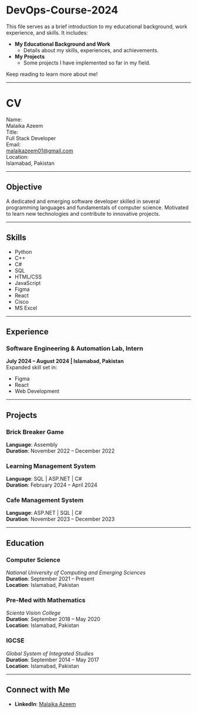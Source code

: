 # **DevOps-Course-2024**

This file serves as a brief introduction to my educational background, work experience, and skills. It includes:

- **My Educational Background and Work**  
  - Details about my skills, experiences, and achievements.  
- **My Projects**  
  - Some projects I have implemented so far in my field.  

Keep reading to learn more about me!

---

# **CV**

Name:  
Malaika Azeem  
Title:  
Full Stack Developer  
Email:  
[malaikazeem01@gmail.com](mailto:malaikazeem01@gmail.com)  
Location:  
Islamabad, Pakistan  

---

## **Objective**  
A dedicated and emerging software developer skilled in several programming languages and fundamentals of computer science. Motivated to learn new technologies and contribute to innovative projects.

---

## **Skills**
- Python  
- C++  
- C#  
- SQL  
- HTML/CSS  
- JavaScript  
- Figma  
- React  
- Cisco  
- MS Excel  

---

## **Experience**

### **Software Engineering & Automation Lab, Intern**  
**July 2024 – August 2024 | Islamabad, Pakistan**  
Expanded skill set in:  
- Figma  
- React  
- Web Development  

---

## **Projects**

### Brick Breaker Game  
**Language**: Assembly  
**Duration**: November 2022 – December 2022  

### Learning Management System 
**Language**: SQL | ASP.NET | C#  
**Duration**: February 2024 – April 2024  

### Cafe Management System 
**Language**: ASP.NET | SQL | C#  
**Duration**: November 2023 – December 2023  

---

## **Education**

### **Computer Science**  
*National University of Computing and Emerging Sciences*  
**Duration**: September 2021 – Present  
**Location**: Islamabad, Pakistan  

### **Pre-Med with Mathematics**  
*Scienta Vision College*  
**Duration**: September 2018 – May 2020  
**Location**: Islamabad, Pakistan  

### **IGCSE**  
*Global System of Integrated Studies*  
**Duration**: September 2014 – May 2017  
**Location**: Islamabad, Pakistan  

---

## **Connect with Me**  
- **LinkedIn**: [Malaika Azeem](https://www.linkedin.com/in/malaika191az/)

